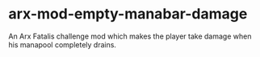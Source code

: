 # arx-mod-empty-manabar-damage

An Arx Fatalis challenge mod which makes the player take damage when his manapool completely drains.
